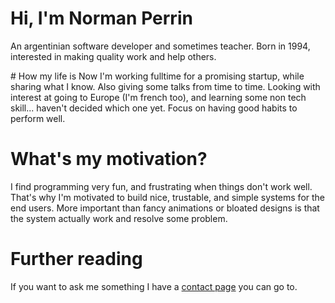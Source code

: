 # Hi, I'm Norman Perrin
An argentinian software developer and sometimes teacher.
Born in 1994, interested in making quality work and help others.

# How my life is
Now I'm working fulltime for a promising startup, while sharing what I know. Also giving some talks from time to time.
Looking with interest at going to Europe (I'm french too), and learning some non tech skill... haven't decided which one yet.
Focus on having good habits to perform well.

# What's my motivation?
I find programming very fun, and frustrating when things don't work well.
That's why I'm motivated to build nice, trustable, and simple systems for the end users.
More important than fancy animations or bloated designs is that the system actually work and resolve some problem.

# Further reading
If you want to ask me something I have a [contact page](/contact?subject=Hey%20I%20want%20to%20ask%20you%20something) you can go to.
